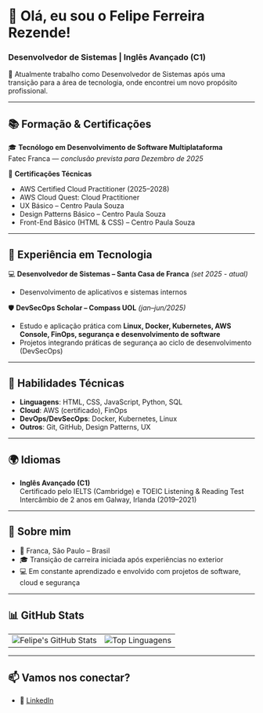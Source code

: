 # 👋 Olá, eu sou o Felipe Ferreira Rezende!  
### Desenvolvedor de Sistemas | Inglês Avançado (C1)

🎯 Atualmente trabalho como Desenvolvedor de Sistemas após uma transição para a área de tecnologia, onde encontrei um novo propósito profissional.

---

## 📚 Formação & Certificações

🎓 **Tecnólogo em Desenvolvimento de Software Multiplataforma**  
Fatec Franca — *conclusão prevista para Dezembro de 2025*

🧠 **Certificações Técnicas**  
- AWS Certified Cloud Practitioner (2025–2028)  
- AWS Cloud Quest: Cloud Practitioner  
- UX Básico – Centro Paula Souza  
- Design Patterns Básico – Centro Paula Souza  
- Front-End Básico (HTML & CSS) – Centro Paula Souza  

---

## 💼 Experiência em Tecnologia

💻 **Desenvolvedor de Sistemas – Santa Casa de Franca** *(set 2025 - atual)*  
- Desenvolvimento de aplicativos e sistemas internos 

🛡️ **DevSecOps Scholar – Compass UOL** *(jan–jun/2025)*  
- Estudo e aplicação prática com **Linux, Docker, Kubernetes, AWS Console, FinOps, segurança e desenvolvimento de software**  
- Projetos integrando práticas de segurança ao ciclo de desenvolvimento (DevSecOps)

---

## 🔧 Habilidades Técnicas

- **Linguagens**: HTML, CSS, JavaScript, Python, SQL  
- **Cloud**: AWS (certificado), FinOps  
- **DevOps/DevSecOps**: Docker, Kubernetes, Linux  
- **Outros**: Git, GitHub, Design Patterns, UX

---

## 🌍 Idiomas

- **Inglês Avançado (C1)**  
  Certificado pelo IELTS (Cambridge) e TOEIC Listening & Reading Test  
  Intercâmbio de 2 anos em Galway, Irlanda (2019–2021)

---

## 📌 Sobre mim

- 📍 Franca, São Paulo – Brasil  
- 🎓 Transição de carreira iniciada após experiências no exterior  
- 💻 Em constante aprendizado e envolvido com projetos de software, cloud e segurança  

---

## 📊 GitHub Stats

<table>
  <tr>
    <td>
      <img src="https://github-readme-stats.vercel.app/api?username=FelipeGalway&show_icons=true&theme=default" alt="Felipe's GitHub Stats"/>
    </td>
    <td>
      <img src="https://github-readme-stats.vercel.app/api/top-langs/?username=FelipeGalway&layout=compact&langs_count=6&theme=default" alt="Top Linguagens"/>
    </td>
  </tr>
</table>

---

## 📫 Vamos nos conectar?

- 🔗 [LinkedIn](https://www.linkedin.com/in/seu-link-aqui)  




